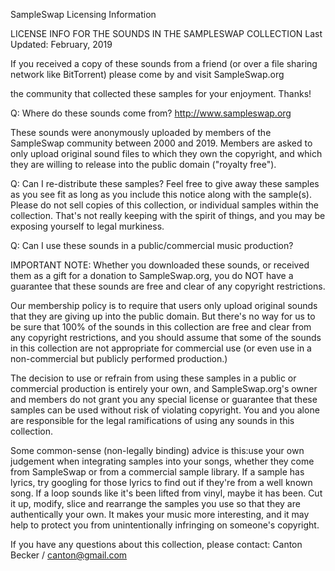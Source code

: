 
SampleSwap Licensing Information

LICENSE INFO FOR THE SOUNDS IN THE SAMPLESWAP COLLECTION
Last Updated: February, 2019

If you received a copy of these sounds from a friend (or over a file sharing network like BitTorrent) please come by and visit SampleSwap.org

the community that collected these samples for your enjoyment. Thanks!

Q: Where do these sounds come from?
http://www.sampleswap.org

These sounds were anonymously uploaded by members of the SampleSwap community between 2000 and 2019. Members are asked to only upload original sound files to which they own the copyright, and which they are willing to release into the public domain ("royalty free").

Q: Can I re-distribute these samples?
Feel free to give away these samples as you see fit as long as you include this notice along with the sample(s). Please do not sell copies of this collection, or individual samples within the collection. That's not really keeping with the spirit of things, and you may be exposing yourself to legal murkiness.

Q: Can I use these sounds in a public/commercial music production?

IMPORTANT NOTE: Whether you downloaded these sounds, or received them as a gift for a donation to SampleSwap.org, you do NOT have a guarantee that these sounds are free and clear of any copyright restrictions.

Our membership policy is to require that users only upload original sounds that they are giving up into the public domain. But there's no way for us to be sure that 100% of the sounds in this collection are free and clear from any copyright restrictions, and you should assume that some of the sounds in this collection are not appropriate for commercial use (or even use in a non-commercial but publicly performed production.)

The decision to use or refrain from using these samples in a public or commercial production is entirely your own, and SampleSwap.org's owner and members do not grant you any special license or guarantee that these samples can be used without risk of violating copyright. You and you alone are responsible for the legal ramifications of using any sounds in this collection.

Some common-sense (non-legally binding) advice is this:use your own judgement when integrating samples into your songs, whether they come from SampleSwap or from a commercial sample library. If a sample has lyrics, try googling for those lyrics to find out if they're from a well known song. If a loop sounds like it's been lifted from vinyl, maybe it has been. Cut it up, modify, slice and rearrange the samples you use so that they are authentically your own. It makes your music more interesting, and it may help to protect you from unintentionally infringing on someone's copyright.

If you have any questions about this collection, please contact:
 Canton Becker / canton@gmail.com
